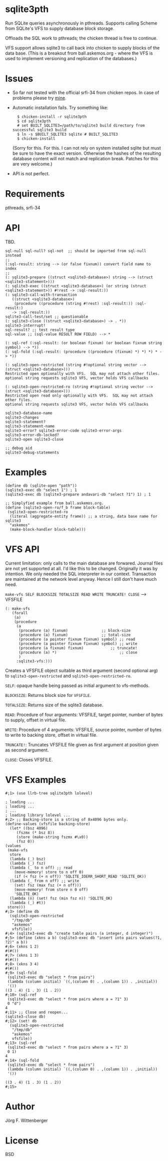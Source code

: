# sqlite3pth
Run SQLite queries asynchronously in pthreads.  Supports calling Scheme from SQLite's VFS to supply database block storage.

Offloads the SQL work to pthreads; the chicken thread is free to continue.

VFS support allows sqlite3 to call back into chicken to supply blocks
of the data base.  (This is a breakout from ball.askemos.org - where
the VFS is used to implement versioning and replication of the
databases.)

# Issues

* So far not tested with the official srfi-34 from chicken repos.  In
  case of problems please try
  [mine](http://askemos.org/chicken-eggs/index.html).

* Automatic installation fails.  Try something like:

        $ chicken-install -r sqlite3pth
        $ cd sqlite3pth
        # set BUILT_SQLITE3=/path/to/sqlite3 build directory from successful sqlite3 build
        $ ln -s $BUILT_SQLITE3 sqlite # BUILT_SQLITE3
        $ chicken-install

   (Sorry for this.  For this.  I can not rely on system installed
   sqlite but must be sure to have the exact version.  Otherwise the
   hashes of the resulting database content will not match and
   replication break. Patches for this are very welcome.)

* API is not perfect.

# Requirements

pthreads, srfi-34

# API

TBD.

    sql-null sql-null? sql-not  ;; should be imported from sql-null instead
    ;;
    (:sql-result: string --> (or false fixnum)) convert field name to index
    ;;
    (: sqlite3-prepare ((struct <sqlite3-database>) string --> (struct <sqlite3-statement>)))
    (: sqlite3-exec ((struct <sqlite3-database>) (or string (struct <sqlite3-statement>)) #!rest -> :sql-result:))
    (: sqlite3-call-with-transaction
       ((struct <sqlite3-database>)
        (procedure ((procedure (string #!rest) :sql-result:)) :sql-result:)
       -> :sql-result:))
    sqlite3-call-test/set ;; questionable
    (: sqlite3-close ((struct <sqlite3-database>) -> . *))
    sqlite3-interrupt!
    sql-result? ;; test result type
    sql-value ;; (sql-value RESULT ROW FIELD) --> *

    (: sql-ref (:sql-result: (or boolean fixnum) (or boolean fixnum string symbol) --> *))
    (: sql-fold (:sql-result: (procedure ((procedure (fixnum) *) *) *) * -> *))

    (: sqlite3-open-restricted (string #!optional string vector --> (struct <sqlite3-database>)))
    Restricted open optionally with VFS.  SQL may not attach other files.
    optional string requests sqlite3 VFS, vector holds VFS callbacks

    (: sqlite3-open-restricted-ro (string #!optional string vector --> (struct <sqlite3-database>)))
    Restricted open read only optionally with VFS.  SQL may not attach other files.
    optional string requests sqlite3 VFS, vector holds VFS callbacks

    sqlite3-database-name
    sqlite3-changes
    sqlite3-statement?
    sqlite3-statement-name
    sqlite3-error? sqlite3-error-code sqlite3-error-args
    sqlite3-error-db-locked?
    sqlite3-open sqlite3-close

    ;; debug aid
    sqlite3-debug-statements

# Examples

    (define db (sqlite-open "path"))
    (sqlite3-exec db "select 1") ; 1
    (sqlite3-exec db (sqlite3-prepare andavari-db "select ?1") 1) ; 1

    ;; Simplyfied example from ball.askemos.org.
    (define (sqlite3-open-ro/f_b frame block-table)
     (sqlite3-open-restricted-ro
      (literal (aggregate-entity frame)) ;; a string, data base name for sqlite3
      "askemos"
      (make-block-handler block-table)))

# VFS API

Current limitation: only calls to the main database are forwared.
Journal files are not yet supported at all.  I'd like this to be
changed.  Originally it was by intention.  We only needed the SQL
interpreter in our context.  Transaction are maintained at the network
level anyway.  Hence I still don't have much need.

`make-vfs SELF BLOCKSIZE TOTALSIZE READ WRITE TRUNCATE! CLOSE` --> VFSFILE

    (: make-vfs
       (forall
        (a)
        (procedure
         (a
          (procedure (a) fixnum)		       ;; block-size
          (procedure (a) fixnum)		       ;; total-size
          (procedure (a pointer fixnum fixnum) symbol) ;; read
          (procedure (a pointer fixnum fixnum) symbol) ;; write
          (procedure (a fixnum) fixnum)		       ;; truncate!
          (procedure (a) *)                            ;; close
          )
         :sqlite3-vfs:)))

Creates a VFSFILE object suitable as third argument (second optional arg) to
`sqlite3-open-restricted` and `sqlite3-open-restricted-ro`.

`SELF`: opaque handle being passed as initial argument to vfs-methods.

`BLOCKSIZE`: Returns block size for `VFSFILE`.

`TOTALSIZE`: Returns size of the sqlite3 database.

`READ`: Procedure of four arguments: VFSFILE, target pointer, number of
bytes to supply, offset in virtual file.

`WRITE`: Procedure of 4 arguments: VFSFILE, source pointer, number of
bytes to write to backing store, offset in virtual file.

`TRUNCATE!`: Truncates VFSFILE file given as first argument at
position given as second argument.

`CLOSE`: Closes VFSFILE.

# VFS Examples

    #;1> (use llrb-tree sqlite3pth lolevel)

    ; loading ...
    ; loading ...
    ; ...
    ; loading library lolevel ...
    #;2> ;; Backing-store is a string of 8x4096 bytes only.
    (define-values (vfsfile backing-store)
      (let* ((bsz 4096)
	     (fszmx (* bsz 8))
	     (store (make-string fszmx #\x0))
	     (fsz 0))
	(values
	 (make-vfs
	  store
	  (lambda (_) bsz)
	  (lambda (_) fsz)
	  (lambda (_ to n off) ;; read
	    (move-memory! store to n off 0)
	    (if (< fsz (+ n off)) 'SQLITE_IOERR_SHORT_READ 'SQLITE_OK))
	  (lambda (_ from n off) ;; write
	    (set! fsz (max fsz (+ n off)))
	    (move-memory! from store n 0 off)
	    'SQLITE_OK)
	  (lambda (n) (set! fsz (min fsz n)) 'SQLITE_OK)
	  (lambda (_) #t))
	 store)))
    #;3> (define db
      (sqlite3-open-restricted
       "/tmp/db"
       "askemos"
       vfsfile))
    #;4> (sqlite3-exec db "create table pairs (a integer, d integer)")
    #;5> (define (xkns a b) (sqlite3-exec db "insert into pairs values(?1, ?2)" a b))
    #;6> (xkns 1 2)
    #(#())
    #;7> (xkns 1 3)
    #(#())
    #;8> (xkns 3 4)
    #(#())
    #;9> (sql-fold
     (sqlite3-exec db "select * from pairs")
     (lambda (column initial) `((,(column 0) . ,(column 1)) . ,initial))
     '())
    ((3 . 4) (1 . 3) (1 . 2))
    #;10> (sql-ref
     (sqlite3-exec db "select * from pairs where a = ?1" 3)
     0 "d")
    4
    #;11> ;; Close and reopen...
    (sqlite3-close db)
    #;12> (set! db
	  (sqlite3-open-restricted
	   "/tmp/db"
	   "askemos"
	   vfsfile))
    #;13> (sql-ref
     (sqlite3-exec db "select * from pairs where a = ?1" 3)
     0 1)
    4
    #;14> (sql-fold
     (sqlite3-exec db "select * from pairs")
     (lambda (column initial) `((,(column 0) . ,(column 1)) . ,initial))
     '())

    ((3 . 4) (1 . 3) (1 . 2))
    #;15> 


# Author

Jörg F. Wittenberger

# License

BSD
